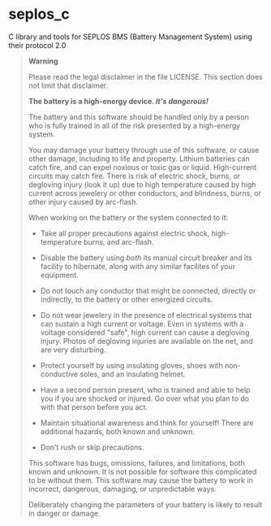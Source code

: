 # seplos_c
C library and tools for SEPLOS BMS (Battery Management System) using their protocol 2.0

> **Warning**
> 
> Please read the legal disclaimer in the file LICENSE. This section does not
> limit that disclaimer.
>  
> **The battery is a high-energy device. _It's dangerous!_**
>
> The battery and this software should be handled only by a person who is fully
> trained in all of the risk presented by a high-energy system.
>  
> You may damage your battery through use of this software, or cause other damage,
> including to life and property. Lithium batteries can catch fire, and can expel
> noxious or toxic gas or liquid. High-current circuits may catch fire. There is
> risk of electric shock, burns, or degloving injury (look it up) due to high
> temperature caused by high current across jewelery or other conductors, and
> blindness, burns, or other injury caused by arc-flash.
>  
> When working on the battery or the system connected to it:
> 
>  *  Take all proper precautions against electric shock, high-temperature burns, and
>     arc-flash.
>  
>  *  Disable the battery using _both_ its manual circuit breaker and its facility
>     to hibernate, along with any similar facilites of your equipment.
>  
>  *  Do not touch any conductor that might be connected, directly or indirectly,
>     to the battery or other energized circuits.
> 
>  *  Do not wear jewelery in the presence of electrical systems that can sustain a
>     high current or voltage. Even in systems with a voltage considered "safe",
>     high current can cause a degloving injury. Photos of degloving injuries are
>     available on the net, and are very disturbing.
>
>  * Protect yourself by using insulating gloves, shoes with non-conductive soles,
>    and an insulating helmet.
>
>  * Have a second person present, who is trained and able to help you if you
>    are shocked or injured. Go over what you plan to do with that person before
>    you act.
>
>  * Maintain situational awareness and think for yourself! There are additional
>    hazards, both known and unknown.
>
>  * Don't rush or skip precautions.
> 
> This software has bugs, omissions, failures, and limitations, both known and
> unknown. It is not possible for software this complicated to be without them.
> This software may cause the battery to work in incorrect, dangerous, damaging,
> or unpredictable ways.
>
> Deliberately changing the parameters of your battery is likely to result in
> danger or damage.
